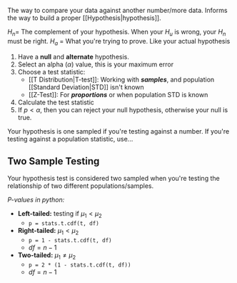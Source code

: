 
The way to compare your data against another number/more data. Informs the way to build a proper [[Hypothesis|hypothesis]].

$H_{n} =$ The complement of your hypothesis. When your $H_{u}$ is wrong, your $H_{n}$ must be right.
$H_{a}$ = What you're trying to prove. Like your actual hypothesis

1. Have a **null** and **alternate** hypothesis.
2. Select an alpha ($\alpha$) value, this is your maximum error
3. Choose a test statistic:
	- [[T Distribution|T-test]]: Working with ***samples***, and population [[Standard Deviation|STD]] isn't known
	- [[Z-Test]]: For ***proportions*** or when population STD is known
4. Calculate the test statistic 
5. If $p < \alpha$, then you can reject your null hypothesis, otherwise your null is true.

Your hypothesis is one sampled if you're testing against a number. If you're testing against a population statistic, use...

## Two Sample Testing
Your hypothesis test is considered two sampled when you're testing the relationship of two different populations/samples.

*P-values in python:*
- **Left-tailed:** testing if $\mu_{1} < \mu_{2}$
	- `p = stats.t.cdf(t, df)`
- **Right-tailed:** $\mu_{1} < \mu_{2}$
	- `p = 1 - stats.t.cdf(t, df)`
	- $df = n - 1$
- **Two-tailed:** $\mu_{1} \neq \mu_{2}$
	- `p = 2 * (1 - stats.t.cdf(t, df))`
	- $df = n - 1$